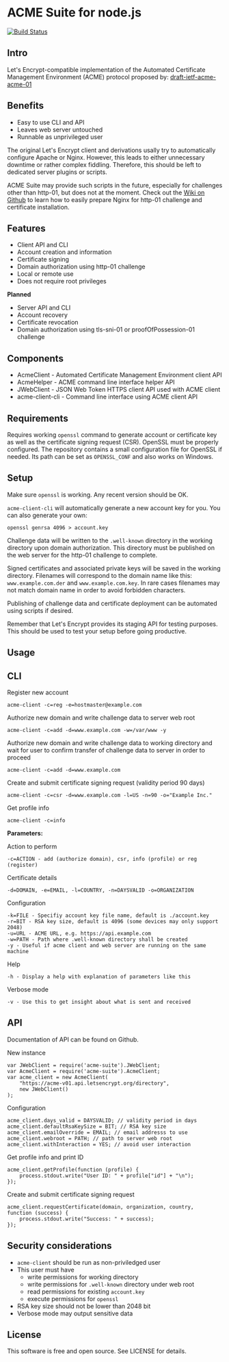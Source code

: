 ACME Suite for node.js
======================

[![Build Status](https://travis-ci.org/marspr/acme-suite-js.svg?branch=master)](https://travis-ci.org/marspr/acme-suite-js)

Intro
-----

Let's Encrypt-compatible implementation of the
Automated Certificate Management Environment (ACME) protocol proposed by:
[draft-ietf-acme-acme-01](https://tools.ietf.org/html/draft-ietf-acme-acme-01)

Benefits
--------

* Easy to use CLI and API
* Leaves web server untouched
* Runnable as unprivileged user

The original Let's Encrypt client and derivations usally try to automatically
configure Apache or Nginx. However, this leads to either unnecessary downtime
or rather complex fiddling. Therefore, this should be left to dedicated server
plugins or scripts.

ACME Suite may provide such scripts in the future,
especially for challenges other than http-01, but does not at the moment.
Check out the [Wiki on Github](https://github.com/marspr/acme-suite-js/wiki)
to learn how to easily prepare Nginx for http-01 challenge and certificate
installation.

Features
--------

* Client API and CLI
* Account creation and information
* Certificate signing
* Domain authorization using http-01 challenge
* Local or remote use
* Does not require root privileges

**Planned**
* Server API and CLI
* Account recovery
* Certificate revocation
* Domain authorization using tls-sni-01 or proofOfPossession-01 challenge

Components
----------

* AcmeClient - Automated Certificate Management Environment client API
* AcmeHelper - ACME command line interface helper API
* JWebClient - JSON Web Token HTTPS client API used with ACME client
* acme-client-cli - Command line interface using ACME client API

Requirements
------------

Requires working `openssl` command to generate account or certificate key as
well as the certificate signing request (CSR). OpenSSL must be properly
configured. The repository contains a small configuration file for OpenSSL
if needed. Its path can be set as `OPENSSL_CONF` and also works on Windows.

Setup
-----

Make sure `openssl` is working. Any recent version should be OK.

`acme-client-cli` will automatically generate a new account key for you.
You can also generate your own:

    openssl genrsa 4096 > account.key

Challenge data will be written to the `.well-known` directory in the
working directory upon domain authorization. This directory must be
published on the web server for the http-01 challenge to complete.

Signed certificates and associated private keys will be saved in the
working directory. Filenames will correspond to the domain name like this:
`www.example.com.der` and `www.example.com.key`. In rare cases filenames
may not match domain name in order to avoid forbidden characters.

Publishing of challenge data and certificate deployment can be automated
using scripts if desired.

Remember that Let's Encrypt provides its staging API for testing purposes.
This should be used to test your setup before going productive.

Usage
-----

CLI
---

Register new account

    acme-client -c=reg -e=hostmaster@example.com

Authorize new domain and write challenge data to server web root

    acme-client -c=add -d=www.example.com -w=/var/www -y
	
Authorize new domain and write challenge data to working directory and wait for
user to confirm transfer of challenge data to server in order to proceed

    acme-client -c=add -d=www.example.com
	
Create and submit certificate signing request (validity period 90 days)

    acme-client -c=csr -d=www.example.com -l=US -n=90 -o="Example Inc."
	
Get profile info

    acme-client -c=info

**Parameters:**

Action to perform

    -c=ACTION - add (authorize domain), csr, info (profile) or reg (register)
	
Certificate details

    -d=DOMAIN, -e=EMAIL, -l=COUNTRY, -n=DAYSVALID -o=ORGANIZATION
	
Configuration

    -k=FILE - Specifiy account key file name, default is ./account.key
    -r=BIT - RSA key size, default is 4096 (some devices may only support 2048)
    -u=URL - ACME URL, e.g. https://api.example.com
	-w=PATH - Path where .well-known directory shall be created
	-y - Useful if acme client and web server are running on the same machine
	
Help

    -h - Display a help with explanation of parameters like this
	
Verbose mode

    -v - Use this to get insight about what is sent and received
	
API
---

Documentation of API can be found on Github.

New instance

    var JWebClient = require('acme-suite').JWebClient;
    var AcmeClient = require('acme-suite').AcmeClient;
	var acme_client = new AcmeClient(
        "https://acme-v01.api.letsencrypt.org/directory",
        new JWebClient()
    );
	
Configuration

	acme_client.days_valid = DAYSVALID; // validity period in days
	acme_client.defaultRsaKeySize = BIT; // RSA key size
	acme_client.emailOverride = EMAIL; // email addresss to use
	acme_client.webroot = PATH; // path to server web root
	acme_client.withInteraction = YES; // avoid user interaction
	
Get profile info and print ID

    acme_client.getProfile(function (profile) {
    	process.stdout.write("User ID: " + profile["id"] + "\n");
    });
	
Create and submit certificate signing request

    acme_client.requestCertificate(domain, organization, country,
    function (success) {
		process.stdout.write("Success: " + success);
    });

Security considerations
-----------------------

* `acme-client` should be run as non-priviledged user
* This user must have
    * write permissions for working directory
    * write permissions for `.well-known` directory under web root
    * read permissions for existing `account.key`
	* execute permissions for `openssl`
* RSA key size should not be lower than 2048 bit
* Verbose mode may output sensitive data

License
-------
	
This software is free and open source. See LICENSE for details.